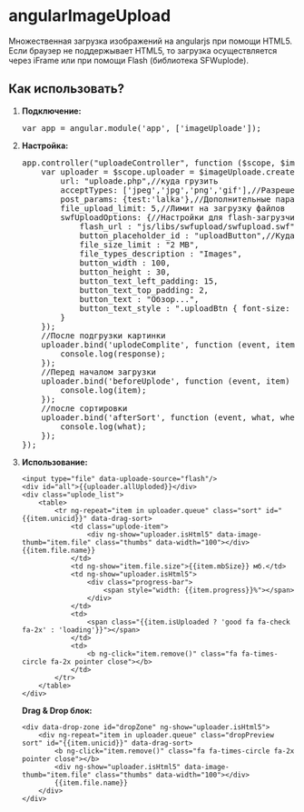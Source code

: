 angularImageUpload
==================

Множественная загрузка изображений на angularjs при помощи HTML5. Если браузер не поддержывает HTML5, то загрузка осуществляется через iFrame или при помощи Flash (библиотека SFWuplode).

<h2>Как использовать?</h2>

<ol>
    <li>
        <b>Подключение:</b>
        <pre>var app = angular.module('app', ['imageUploade']);</pre>
    </li>
    <li>
        <b>Настройка:</b>
        <pre>
app.controller("uploadeController", function ($scope, $imageUploade) {
    var uploader = $scope.uploader = $imageUploade.create({
        url: "uploade.php",//куда грузить
        acceptTypes: ['jpeg','jpg','png','gif'],//Разрешенные для загрузки файлы
        post_params: {test:'lalka'},//Дополнительные параметры, которые будут добавлены к запросу
        file_upload_limit: 5,//Лимит на загрузку файлов
        swfUploadOptions: {//Настройки для flash-загрузчика
            flash_url : "js/libs/swfupload/swfupload.swf",
            button_placeholder_id : "uploadButton",//Куда будет вставлена флэшка
            file_size_limit : "2 MB",
            file_types_description : "Images",
            button_width : 100,
            button_height : 30,
            button_text_left_padding: 15,
            button_text_top_padding: 2,
            button_text : "<span class=\"uploadBtn\">Обзор...</span>",
            button_text_style : ".uploadBtn { font-size: 18px; font-family: Arial; background-color: #FF0000; }"
        }
    });
    //После подгрузки картинки
    uploader.bind('uplodeComplite', function (event, item, response) {
        console.log(response);
    });
    //Перед началом загрузки
    uploader.bind('beforeUplode', function (event, item) {
        console.log(item);
    });
    //после сортировки
    uploader.bind('afterSort', function (event, what, whereat, queue) {
        console.log(what);
    });
});
</pre>
    </li>
    <li>
        <b>Использование:</b>
    <pre><code>&lt;input type="file" data-uploade-source="flash"/&gt;
&lt;div id="all"&gt;{{uploader.allUploded}}&lt;/div&gt;
&lt;div class="uplode_list"&gt;
    &lt;table&gt;
        &lt;tr ng-repeat="item in uploader.queue" class="sort" id="{{item.unicid}}" data-drag-sort&gt;
            &lt;td class="uplode-item"&gt;
                &lt;div ng-show="uploader.isHtml5" data-image-thumb="item.file" class="thumbs" data-width="100"&gt;&lt;/div&gt;{{item.file.name}}
            &lt;/td&gt;
            &lt;td ng-show="item.file.size"&gt;{{item.mbSize}} мб.&lt;/td&gt;
            &lt;td ng-show="uploader.isHtml5"&gt;
                &lt;div class="progress-bar"&gt;
                    &lt;span style="width: {{item.progress}}%"&gt;&lt;/span&gt;
                &lt;/div&gt;
            &lt;/td&gt;
            &lt;td&gt;
                &lt;span class="{{item.isUploaded ? 'good fa fa-check fa-2x' : 'loading'}}"&gt;&lt;/span&gt;
            &lt;/td&gt;
            &lt;td&gt;
                &lt;b ng-click="item.remove()" class="fa fa-times-circle fa-2x pointer close"&gt;&lt;/b&gt;
            &lt;/td&gt;
        &lt;/tr&gt;
    &lt;/table&gt;
&lt;/div&gt;</code>
</pre>
<b>Drag & Drop блок:</b>
<pre><code>&lt;div data-drop-zone id="dropZone" ng-show="uploader.isHtml5"&gt;
    &lt;div ng-repeat="item in uploader.queue" class="dropPreview sort" id="{{item.unicid}}" data-drag-sort&gt;
        &lt;b ng-click="item.remove()" class="fa fa-times-circle fa-2x pointer close"&gt;&lt;/b&gt;
        &lt;div ng-show="uploader.isHtml5" data-image-thumb="item.file" class="thumbs" data-width="100"&gt;&lt;/div&gt;
        {{item.file.name}}
    &lt;/div&gt;
&lt;/div&gt;
</code></pre>
    </li>
</ol>
